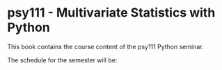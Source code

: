 # psy111 - Multivariate Statistics with Python

This book contains the course content of the psy111 Python seminar.

The schedule for the semester will be:

```{tableofcontents}
```
